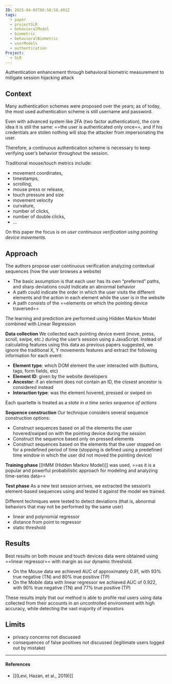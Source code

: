 ```yaml
---
ID: 2025-04-03T08:58:58.491Z
tags:
  - paper
  - projectSLR
  - behavioralModel
  - biometric
  - behavioralBiometric
  - userModels
  - authentication
Project:
  - SLR
---
```

Authentication enhancement through behavioral biometric measurement to mitigate session hijacking attack
## Context

Many authentication schemes were proposed over the years; as of today, the most used authentication scheme is still username and password.

Even with advanced system like 2FA (two factor authentication), the core idea it is still the same: ==the user is authenticated only once==, and if his credentials are stolen nothing will stop the attacker from impersonating the user.

Therefore, a continuous authentication scheme is necessary to keep verifying user’s behavior throughout the session.

Traditional mouse/touch metrics include:
- movement coordinates,
- timestamps,
- scrolling,
- mouse press or release,
- touch pressure and size
- movement velocity
- curvature,
- number of clicks,
- number of double clicks,
- ...

On this paper the focus is on *user continuous verification using pointing device movements.*

## Approach

The authors propose user continuous verification analyzing contextual sequences (how the user browses a website)
- The basic assumption is that each user has its own “preferred” paths, and sharp deviations could Indicate an abnormal behavior
- A path could indicate the order in which the user visits the different elements and the action in each element while the user is in the website
- A path consists of the ==elements on which the pointing device traversed==

The learning and prediction are performed using Hidden Markov Model combined with Linear Regression

**Data collection**
We collected each pointing device event (move, press, scroll, swipe, etc.) during the user’s session using a JavaScript. Instead of calculating features using this data as previous papers suggested, we ignore the traditional X, Y movements features and extract the following information for each event:
- **Element type**: which DOM element the user interacted with (buttons, tags, form fields, etc)
- **Element ID**: given by the website developers
- **Ancestor**: if an element does not contain an ID, the closest ancestor is considered instead
- **Interaction type**: was the element hovered, pressed or swiped on

Each quartette is treated as a *state in a time series sequence of actions*

**Sequence construction**
Our technique considers several sequence construction options:
- Construct sequences based on all the elements the user hovered/swiped on with the pointing device during the session
- Construct the sequence based only on pressed elements
- Construct sequences based on the elements that the user stopped on for a predefined period of time (stopping is defined using a predefined time window in which the user did not moved the pointing device)

**Training phase**
[[HMM (Hidden Markov Model)]] was used, ==as it is a popular and powerful probabilistic approach for modeling and analyzing time-series data==

**Test phase**
As a new test session arrives, we extracted the session’s element-based sequences using and tested it against the model we trained.

Different techniques were tested to detect deviations (that is, abnormal behaviors that may not be performed by the same user)
- linear and polynomial regressor
- distance from point to regressor
- static threshold

## Results

Best results on both mouse and touch devices data were obtained using ==linear regressor== with margin as our dynamic threshold.
- On the Mouse data we achieved AUC of approximately 0.91, with 93% true negative (TN) and 80% true positive (TP)
- On the Mobile data with linear regressor we achieved AUC of 0.922, with 90% true negative (TN) and 77% true positive (TP)

These results imply that our method is able to profile real users using data collected from their accounts in an uncontrolled environment with high accuracy, while detecting the vast majority of impostors

## Limits

- privacy concerns not discussed
- consequences of false positives not discussed (legitimate users logged out by mistake)

---
#### References
- [[(Levi, Hazan, et al., 2019)]]
